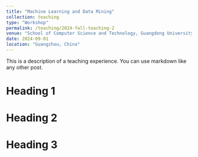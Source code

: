 ```yaml
---
title: "Machine Learning and Data Mining"
collection: teaching
type: "Workshop"
permalink: /teaching/2024-fall-teaching-2
venue: "School of Computer Science and Technology, Guangdong University of Technology"
date: 2024-09-01
location: "Guangzhou, China"
---
```


This is a description of a teaching experience. You can use markdown like any other post.

Heading 1
======

Heading 2
======

Heading 3
======
